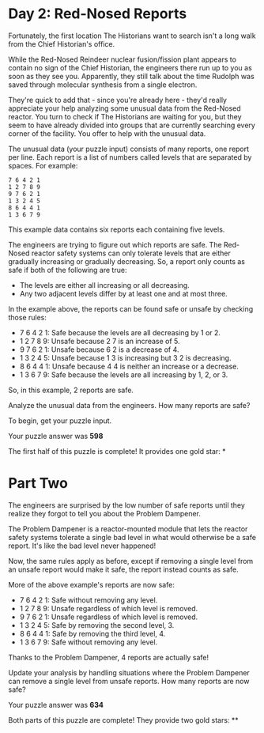 # Day 2: Red-Nosed Reports

Fortunately, the first location The Historians want to search isn't a long walk from the Chief Historian's office.

While the Red-Nosed Reindeer nuclear fusion/fission plant appears to contain no sign of the Chief Historian, the engineers there run up to you as soon as they see you. Apparently, they still talk about the time Rudolph was saved through molecular synthesis from a single electron.

They're quick to add that - since you're already here - they'd really appreciate your help analyzing some unusual data from the Red-Nosed reactor. You turn to check if The Historians are waiting for you, but they seem to have already divided into groups that are currently searching every corner of the facility. You offer to help with the unusual data.

The unusual data (your puzzle input) consists of many reports, one report per line. Each report is a list of numbers called levels that are separated by spaces. For example:
```
7 6 4 2 1
1 2 7 8 9
9 7 6 2 1
1 3 2 4 5
8 6 4 4 1
1 3 6 7 9
```
This example data contains six reports each containing five levels.

The engineers are trying to figure out which reports are safe. The Red-Nosed reactor safety systems can only tolerate levels that are either gradually increasing or gradually decreasing. So, a report only counts as safe if both of the following are true:

- The levels are either all increasing or all decreasing.
- Any two adjacent levels differ by at least one and at most three.

In the example above, the reports can be found safe or unsafe by checking those rules:

- 7 6 4 2 1: Safe because the levels are all decreasing by 1 or 2.
- 1 2 7 8 9: Unsafe because 2 7 is an increase of 5.
- 9 7 6 2 1: Unsafe because 6 2 is a decrease of 4.
- 1 3 2 4 5: Unsafe because 1 3 is increasing but 3 2 is decreasing.
- 8 6 4 4 1: Unsafe because 4 4 is neither an increase or a decrease.
- 1 3 6 7 9: Safe because the levels are all increasing by 1, 2, or 3.

So, in this example, 2 reports are safe.

Analyze the unusual data from the engineers. How many reports are safe?

To begin, get your puzzle input.

Your puzzle answer was **598**

The first half of this puzzle is complete! It provides one gold star: *
# Part Two 

The engineers are surprised by the low number of safe reports until they realize they forgot to tell you about the Problem Dampener.

The Problem Dampener is a reactor-mounted module that lets the reactor safety systems tolerate a single bad level in what would otherwise be a safe report. It's like the bad level never happened!

Now, the same rules apply as before, except if removing a single level from an unsafe report would make it safe, the report instead counts as safe.

More of the above example's reports are now safe:

- 7 6 4 2 1: Safe without removing any level.
- 1 2 7 8 9: Unsafe regardless of which level is removed.
- 9 7 6 2 1: Unsafe regardless of which level is removed.
- 1 3 2 4 5: Safe by removing the second level, 3.
- 8 6 4 4 1: Safe by removing the third level, 4.
- 1 3 6 7 9: Safe without removing any level.

Thanks to the Problem Dampener, 4 reports are actually safe!

Update your analysis by handling situations where the Problem Dampener can remove a single level from unsafe reports. How many reports are now safe?

Your puzzle answer was **634**

Both parts of this puzzle are complete! They provide two gold stars: **